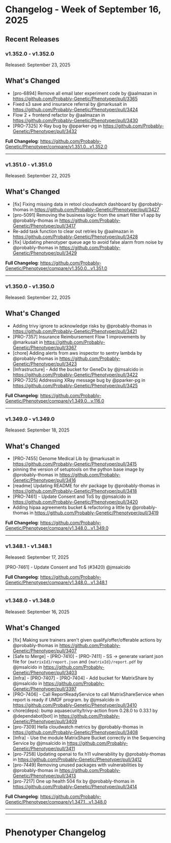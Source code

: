 # Changelog - Week of September 16, 2025

## Recent Releases

### v1.352.0 - v1.352.0
Released: September 23, 2025

## What's Changed
* [pro-6894] Remove all email later experiment code by @aalmazan in https://github.com/Probably-Genetic/Phenotyper/pull/3365
* Fixed s3 save and insurance referral by @markusait in https://github.com/Probably-Genetic/Phenotyper/pull/3424
* Flow 2 + frontend refactor by @aalmazan in https://github.com/Probably-Genetic/Phenotyper/pull/3430
* [PRO-7325] X-Ray bug by @pparker-pg in https://github.com/Probably-Genetic/Phenotyper/pull/3432


**Full Changelog**: https://github.com/Probably-Genetic/Phenotyper/compare/v1.351.0...v1.352.0

---


### v1.351.0 - v1.351.0
Released: September 22, 2025

## What's Changed
* [fix] Fixing missing data in retool cloudwatch dashboard by @probably-thomas in https://github.com/Probably-Genetic/Phenotyper/pull/3427
* [pro-5091] Removing the business logic from the smart filter v1 app by @probably-thomas in https://github.com/Probably-Genetic/Phenotyper/pull/3417
* Re-add task function to clear out retries by @aalmazan in https://github.com/Probably-Genetic/Phenotyper/pull/3428
* [fix] Updating phenotyper queue age to avoid false alarm from noise by @probably-thomas in https://github.com/Probably-Genetic/Phenotyper/pull/3429


**Full Changelog**: https://github.com/Probably-Genetic/Phenotyper/compare/v1.350.0...v1.351.0

---


### v1.350.0 - v1.350.0
Released: September 22, 2025

## What's Changed
* Adding trivy ignore to acknowledge risks by @probably-thomas in https://github.com/Probably-Genetic/Phenotyper/pull/3421
* [PRO-7357] Insurance Reimbursement Flow 1 improvements by @markusait in https://github.com/Probably-Genetic/Phenotyper/pull/3367
* [chore] Adding alerts from aws inspector to sentry lambda by @probably-thomas in https://github.com/Probably-Genetic/Phenotyper/pull/3423
* [Infrastructure] - Add the bucket for GeneDx by @jmsalcido in https://github.com/Probably-Genetic/Phenotyper/pull/3422
* [PRO-7325] Addressing XRay message bug by @pparker-pg in https://github.com/Probably-Genetic/Phenotyper/pull/3425


**Full Changelog**: https://github.com/Probably-Genetic/Phenotyper/compare/v1.349.0...v.116.0

---


### v1.349.0 - v1.349.0
Released: September 18, 2025

## What's Changed
* [PRO-7455] Genome Medical Lib by @markusait in https://github.com/Probably-Genetic/Phenotyper/pull/3415
* pinning the version of setuptools on the python base image by @probably-thomas in https://github.com/Probably-Genetic/Phenotyper/pull/3416
* [readme] Updating README for ehr package by @probably-thomas in https://github.com/Probably-Genetic/Phenotyper/pull/3418
* [PRO-7461] - Update Consent and ToS by @jmsalcido in https://github.com/Probably-Genetic/Phenotyper/pull/3420
* Adding hipaa agreements bucket & refactoring a little by @probably-thomas in https://github.com/Probably-Genetic/Phenotyper/pull/3419


**Full Changelog**: https://github.com/Probably-Genetic/Phenotyper/compare/v1.348.0...v1.349.0

---


### v1.348.1 - v1.348.1
Released: September 17, 2025

[PRO-7461] - Update Consent and ToS (#3420) @jmsalcido 

**Full Changelog**: https://github.com/Probably-Genetic/Phenotyper/compare/v1.348.0...v1.348.1

---


### v1.348.0 - v1.348.0
Released: September 16, 2025

## What's Changed
* [fix] Making sure trainers aren't given qualify/offer/offerable actions by @probably-thomas in https://github.com/Probably-Genetic/Phenotyper/pull/3407
* [Safe to Merge] - [PRO-7410] - [PRO-7411] - SS -> generate variant json file for `{matrixId}/report.json` and `{matrixId}/report.pdf` by @jmsalcido in https://github.com/Probably-Genetic/Phenotyper/pull/3403
* [Infra] - [PRO-7407] - [PRO-7404] - Add bucket for MatrixShare by @jmsalcido in https://github.com/Probably-Genetic/Phenotyper/pull/3397
* [PRO-7406] - Call ReportReadyService to call MatrixShareService when report is ready if UMDF program. by @jmsalcido in https://github.com/Probably-Genetic/Phenotyper/pull/3410
* chore(deps): bump aquasecurity/trivy-action from 0.28.0 to 0.33.1 by @dependabot[bot] in https://github.com/Probably-Genetic/Phenotyper/pull/3409
* [pro-7309] Hella cloudwatch metrics by @probably-thomas in https://github.com/Probably-Genetic/Phenotyper/pull/3408
* [Infra] - Use the module MatrixShare Bucket correctly in the Sequencing Service by @jmsalcido in https://github.com/Probably-Genetic/Phenotyper/pull/3411
* [pro-7258] Updating openai to fix h11 vulnerability by @probably-thomas in https://github.com/Probably-Genetic/Phenotyper/pull/3412
* [pro-7449] Removing unused packages with vulnerabilities by @probably-thomas in https://github.com/Probably-Genetic/Phenotyper/pull/3413
* [pro-7217] One up health 504 fix by @probably-thomas in https://github.com/Probably-Genetic/Phenotyper/pull/3414


**Full Changelog**: https://github.com/Probably-Genetic/Phenotyper/compare/v1.347.1...v1.348.0

---



---

# Phenotyper Changelog

